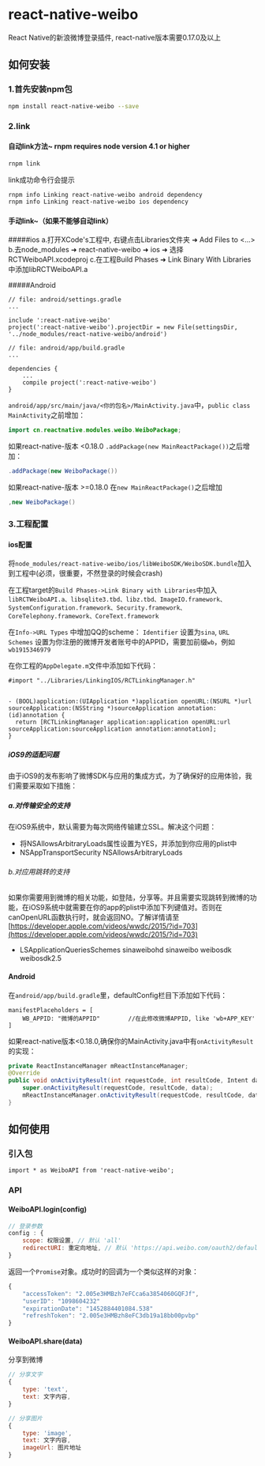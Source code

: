 # react-native-weibo

React Native的新浪微博登录插件, react-native版本需要0.17.0及以上
## 如何安装

### 1.首先安装npm包

```bash
npm install react-native-weibo --save
```

### 2.link
#### 自动link方法~ rnpm requires node version 4.1 or higher

```bash
rnpm link
```
link成功命令行会提示

```bash
rnpm info Linking react-native-weibo android dependency 
rnpm info Linking react-native-weibo ios dependency
```

#### 手动link~（如果不能够自动link）
#####ios
a.打开XCode's工程中, 右键点击Libraries文件夹 ➜ Add Files to <...>
b.去node_modules ➜ react-native-weibo ➜ ios ➜ 选择 RCTWeiboAPI.xcodeproj
c.在工程Build Phases ➜ Link Binary With Libraries中添加libRCTWeiboAPI.a

#####Android

```
// file: android/settings.gradle
...

include ':react-native-weibo'
project(':react-native-weibo').projectDir = new File(settingsDir, '../node_modules/react-native-weibo/android')
```

```
// file: android/app/build.gradle
...

dependencies {
    ...
    compile project(':react-native-weibo')
}
```

`android/app/src/main/java/<你的包名>/MainActivity.java`中，`public class MainActivity`之前增加：

```java
import cn.reactnative.modules.weibo.WeiboPackage;
```

如果react-native-版本 <0.18.0
`.addPackage(new MainReactPackage())`之后增加：

```java
.addPackage(new WeiboPackage())
```
如果react-native-版本 >=0.18.0
在`new MainReactPackage()`之后增加
```java
,new WeiboPackage()
```

### 3.工程配置
#### ios配置
将`node_modules/react-native-weibo/ios/libWeiboSDK/WeiboSDK.bundle`加入到工程中(必须，很重要，不然登录的时候会crash)

在工程target的`Build Phases->Link Binary with Libraries`中加入`libRCTWeiboAPI.a、libsqlite3.tbd、libz.tbd、ImageIO.framework、SystemConfiguration.framework、Security.framework、CoreTelephony.framework、CoreText.framework`


在`Info->URL Types` 中增加QQ的scheme： `Identifier` 设置为`sina`, `URL Schemes` 设置为你注册的微博开发者账号中的APPID，需要加前缀`wb`，例如`wb1915346979`

在你工程的`AppDelegate.m`文件中添加如下代码：

```
#import "../Libraries/LinkingIOS/RCTLinkingManager.h"


- (BOOL)application:(UIApplication *)application openURL:(NSURL *)url sourceApplication:(NSString *)sourceApplication annotation:(id)annotation {
  return [RCTLinkingManager application:application openURL:url sourceApplication:sourceApplication annotation:annotation];
}

```

##### iOS9的适配问题

由于iOS9的发布影响了微博SDK与应用的集成方式，为了确保好的应用体验，我们需要采取如下措施：
##### a.对传输安全的支持
在iOS9系统中，默认需要为每次网络传输建立SSL。解决这个问题：

- 将NSAllowsArbitraryLoads属性设置为YES，并添加到你应用的plist中
- 
	<key>NSAppTransportSecurity</key>
	<dict>
	<key>NSAllowsArbitraryLoads</key>
	</true>
	</dict>

###### b.对应用跳转的支持
如果你需要用到微博的相关功能，如登陆，分享等。并且需要实现跳转到微博的功能，在iOS9系统中就需要在你的app的plist中添加下列键值对。否则在canOpenURL函数执行时，就会返回NO。了解详情请至[https://developer.apple.com/videos/wwdc/2015/?id=703](https://developer.apple.com/videos/wwdc/2015/?id=703)

-
	<key>LSApplicationQueriesSchemes</key>
	<array>
		<string>sinaweibohd</string>
		<string>sinaweibo</string>
		<string>weibosdk</string>
		<string>weibosdk2.5</string>
	</array>
	

#### Android

在`android/app/build.gradle`里，defaultConfig栏目下添加如下代码：

```
manifestPlaceholders = [
    WB_APPID: "微博的APPID"		//在此修改微博APPID, like 'wb+APP_KEY'
]
```

如果react-native版本<0.18.0,确保你的MainActivity.java中有`onActivityResult`的实现：

```java
private ReactInstanceManager mReactInstanceManager;
@Override
public void onActivityResult(int requestCode, int resultCode, Intent data){
    super.onActivityResult(requestCode, resultCode, data);
    mReactInstanceManager.onActivityResult(requestCode, resultCode, data);
}
```

## 如何使用

### 引入包

```
import * as WeiboAPI from 'react-native-weibo';
```

### API

#### WeiboAPI.login(config)

```javascript
// 登录参数 
config : {	
	scope: 权限设置, // 默认 'all'
	redirectURI: 重定向地址, // 默认 'https://api.weibo.com/oauth2/default.html'(必须和sina微博开放平台中应用高级设置中的redirectURI设置的一致，不然会登录失败)
}
```

返回一个`Promise`对象。成功时的回调为一个类似这样的对象：

```javascript
{
	"accessToken": "2.005e3HMBzh7eFCca6a3854060GQFJf",
	"userID": "1098604232"
	"expirationDate": "1452884401084.538"	
	"refreshToken": "2.005e3HMBzh8eFC3db19a18bb00pvbp"
}
```

#### WeiboAPI.share(data)

分享到微博

```javascript
// 分享文字
{	
	type: 'text', 
	text: 文字内容,
}
```

```javascript
// 分享图片
{	
	type: 'image',
	text: 文字内容,	
	imageUrl: 图片地址	
}
```
